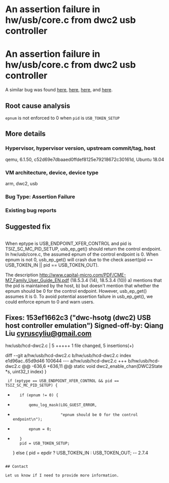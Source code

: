 # An assertion failure in hw/usb/core.c from dwc2 usb controller

# An assertion failure in hw/usb/core.c from dwc2 usb controller

A similar bug was found [here](https://bugs.launchpad.net/qemu/+bug/1907042),
[here](https://bugs.launchpad.net/qemu/+bug/1525123/),
[here](https://gitlab.com/qemu-project/qemu/-/issues/119),
and [here](https://gitlab.com/qemu-project/qemu/-/issues/303).

## Root cause analysis

`epnum` is not enforced to 0 when `pid` is `USB_TOKEN_SETUP`
## More details

### Hypervisor, hypervisor version, upstream commit/tag, host
qemu, 6.1.50, c52d69e7dbaaed0ffdef8125e79218672c30161d, Ubuntu 18.04

### VM architecture, device, device type
arm, dwc2, usb

### Bug Type: Assertion Failure

### Existing bug reports

## Suggested fix

```
```
When eptype is USB_ENDPOINT_XFER_CONTROL and pid is
TSIZ_SC_MC_PID_SETUP, usb_ep_get() should return the control endpoint.
In hw/usb/core.c, the assumed epnum of the control endpoint is 0. When
epnum is not 0, usb_ep_get() will crash due to the check assert(pid ==
USB_TOKEN_IN || pid == USB_TOKEN_OUT).

The description
http://www.capital-micro.com/PDF/CME-M7_Family_User_Guide_EN.pdf
(18.5.3.4 (14), 18.5.3.4 (10)) a) mentions that the pid is maintained by
the host, b) but doesn't mention that whether the epnum should be 0 for
the control endpoint. However, usb_ep_get() assumes it is 0. To avoid
potential assertion failure in usb_ep_get(), we could enforce epnum to 0
and warn users.

Fixes: 153ef1662c3 ("dwc-hsotg (dwc2) USB host controller emulation")
Signed-off-by: Qiang Liu <cyruscyliu@gmail.com>
---
 hw/usb/hcd-dwc2.c | 5 +++++
 1 file changed, 5 insertions(+)

diff --git a/hw/usb/hcd-dwc2.c b/hw/usb/hcd-dwc2.c
index e1d96ac..65d9d46 100644
--- a/hw/usb/hcd-dwc2.c
+++ b/hw/usb/hcd-dwc2.c
@@ -636,6 +636,11 @@ static void dwc2_enable_chan(DWC2State *s,  uint32_t index)
     }

     if (eptype == USB_ENDPOINT_XFER_CONTROL && pid == TSIZ_SC_MC_PID_SETUP) {
+        if (epnum != 0) {
+            qemu_log_mask(LOG_GUEST_ERROR,
+                          "epnum should be 0 for the control endpoint\n");
+            epnum = 0;
+        }
         pid = USB_TOKEN_SETUP;
     } else {
         pid = epdir ? USB_TOKEN_IN : USB_TOKEN_OUT;
--
2.7.4
``````

## Contact

Let us know if I need to provide more information.
